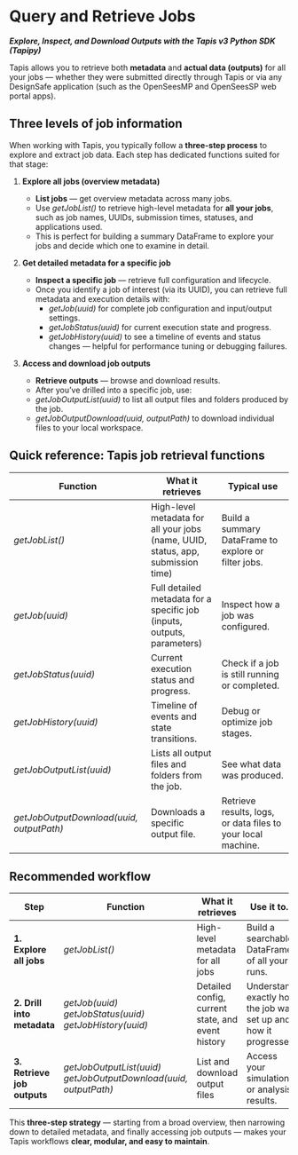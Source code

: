 # Query and Retrieve Jobs

***Explore, Inspect, and Download Outputs with the Tapis v3 Python SDK (Tapipy)***


Tapis allows you to retrieve both **metadata** and **actual data (outputs)** for all your jobs — whether they were submitted directly through Tapis or via any DesignSafe application (such as the OpenSeesMP and OpenSeesSP web portal apps).



## Three levels of job information

When working with Tapis, you typically follow a **three-step process** to explore and extract job data. Each step has dedicated functions suited for that stage:

1. **Explore all jobs (overview metadata)**
   - **List jobs** — get overview metadata across many jobs.
   - Use *getJobList()* to retrieve high-level metadata for **all your jobs**, such as job names, UUIDs, submission times, statuses, and applications used.
   - This is perfect for building a summary DataFrame to explore your jobs and decide which one to examine in detail.

2. **Get detailed metadata for a specific job**
   - **Inspect a specific job** — retrieve full configuration and lifecycle.
   - Once you identify a job of interest (via its UUID), you can retrieve full metadata and execution details with:
     - *getJob(uuid)* for complete job configuration and input/output settings.
     - *getJobStatus(uuid)* for current execution state and progress.
     - *getJobHistory(uuid)* to see a timeline of events and status changes — helpful for performance tuning or debugging failures.

3. **Access and download job outputs**
   - **Retrieve outputs** — browse and download results.
   -  After you’ve drilled into a specific job, use:
     - *getJobOutputList(uuid)* to list all output files and folders produced by the job.
     - *getJobOutputDownload(uuid, outputPath)* to download individual files to your local workspace.

## Quick reference: Tapis job retrieval functions

| **Function**            | **What it retrieves**                                 | **Typical use**                                    |
|--------------------------|------------------------------------------------------|---------------------------------------------------|
| *getJobList()*           | High-level metadata for all your jobs <br>(name, UUID, status, app, submission time) | Build a summary DataFrame to explore or filter jobs. |
| *getJob(uuid)*           | Full detailed metadata for a specific job <br>(inputs, outputs, parameters) | Inspect how a job was configured. |
| *getJobStatus(uuid)*     | Current execution status and progress.               | Check if a job is still running or completed. |
| *getJobHistory(uuid)*    | Timeline of events and state transitions.            | Debug or optimize job stages. |
| *getJobOutputList(uuid)* | Lists all output files and folders from the job.     | See what data was produced. |
| *getJobOutputDownload(uuid, outputPath)* | Downloads a specific output file. | Retrieve results, logs, or data files to your local machine. |



## Recommended workflow

| **Step**                           | **Function**               | **What it retrieves**                                 | **Use it to...**                                   |
|------------------------------------|----------------------------|------------------------------------------------------|---------------------------------------------------|
| **1. Explore all jobs**         | *getJobList()*             | High-level metadata for all jobs                     | Build a searchable DataFrame of all your runs. |
| **2. Drill into metadata**      | *getJob(uuid)* <br> *getJobStatus(uuid)* <br> *getJobHistory(uuid)* | Detailed config, current state, and event history | Understand exactly how the job was set up and how it progressed. |
| **3. Retrieve job outputs**     | *getJobOutputList(uuid)* <br> *getJobOutputDownload(uuid, outputPath)* | List and download output files | Access your simulation or analysis results. |


This **three-step strategy** — starting from a broad overview, then narrowing down to detailed metadata, and finally accessing job outputs — makes your Tapis workflows **clear, modular, and easy to maintain**.


